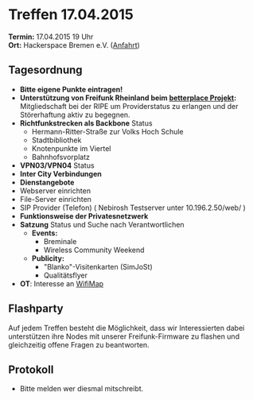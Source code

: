 # Treffen 17.04.2015

**Termin:** 17.04.2015 19 Uhr
<br>
**Ort:** Hackerspace Bremen e.V. ([Anfahrt](https://www.hackerspace-bremen.de/anfahrt/))

## Tagesordnung

* **Bitte eigene Punkte eintragen!**
* **Unterstützung  von Freifunk Rheinland beim [betterplace Projekt](https://www.betterplace.org/de/projects/16049-freifunk-rheinland-verbindet-ein-freies-netzwerk-geschaffen-von-uns-allen):** Mitgliedschaft bei der RIPE um Providerstatus zu erlangen und der Störerhaftung aktiv zu begegnen.
* **Richtfunkstrecken als Backbone** Status 
  * Hermann-Ritter-Straße zur Volks Hoch Schule
  * Stadtbibliothek
  * Knotenpunkte im Viertel
  * Bahnhofsvorplatz
* **VPN03/VPN04** Status 
*  **Inter City Verbindungen** 
*  **Dienstangebote** 
  *  Webserver einrichten
  *  File-Server einrichten
  *  SIP Provider (Telefon) ( Nebirosh Testserver unter 10.196.2.50/web/ )
* **Funktionsweise der Privatesnetzwerk**
* **Satzung** Status und Suche nach Verantwortlichen
  * **Events:**
     * Breminale
     * Wireless Community Weekend
  * **Publicity:**
     * "Blanko"-Visitenkarten (SimJoSt)
     * Qualitätsflyer
* **OT**: Interesse an [WifiMap](http://jel.to/ff_pics/wifimap.png)


## Flashparty 
Auf jedem Treffen besteht die Möglichkeit, dass wir Interessierten dabei unterstützen ihre Nodes mit unserer Freifunk-Firmware zu flashen und gleichzeitig offene Fragen zu beantworten.


## Protokoll
* Bitte melden wer diesmal mitschreibt.